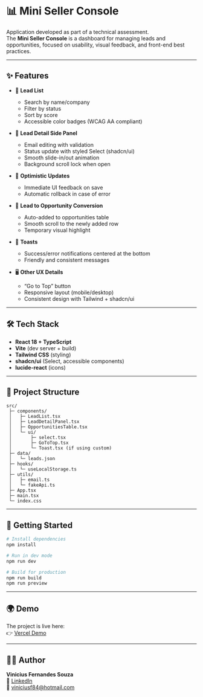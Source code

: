 # 📊 Mini Seller Console

Application developed as part of a technical assessment.  
The **Mini Seller Console** is a dashboard for managing leads and opportunities, focused on usability, visual feedback, and front-end best practices.

---

## ✨ Features

- 🔎 **Lead List**

  - Search by name/company
  - Filter by status
  - Sort by score
  - Accessible color badges (WCAG AA compliant)

- 📝 **Lead Detail Side Panel**

  - Email editing with validation
  - Status update with styled Select (shadcn/ui)
  - Smooth slide-in/out animation
  - Background scroll lock when open

- 🔄 **Optimistic Updates**

  - Immediate UI feedback on save
  - Automatic rollback in case of error

- 🚀 **Lead to Opportunity Conversion**

  - Auto-added to opportunities table
  - Smooth scroll to the newly added row
  - Temporary visual highlight

- 🔔 **Toasts**

  - Success/error notifications centered at the bottom
  - Friendly and consistent messages

- 🖥️ **Other UX Details**
  - “Go to Top” button
  - Responsive layout (mobile/desktop)
  - Consistent design with Tailwind + shadcn/ui

---

## 🛠️ Tech Stack

- **React 18 + TypeScript**
- **Vite** (dev server + build)
- **Tailwind CSS** (styling)
- **shadcn/ui** (Select, accessible components)
- **lucide-react** (icons)

---

## 📂 Project Structure

```
src/
 ├─ components/
 │   ├─ LeadList.tsx
 │   ├─ LeadDetailPanel.tsx
 │   ├─ OpportunitiesTable.tsx
 │   └─ ui/
 │       ├─ select.tsx
 │       ├─ GoToTop.tsx
 │       └─ Toast.tsx (if using custom)
 ├─ data/
 │   └─ leads.json
 ├─ hooks/
 │   └─ useLocalStorage.ts
 ├─ utils/
 │   ├─ email.ts
 │   └─ fakeApi.ts
 ├─ App.tsx
 ├─ main.tsx
 └─ index.css
```

---

## 🚀 Getting Started

```bash
# Install dependencies
npm install

# Run in dev mode
npm run dev

# Build for production
npm run build
npm run preview
```

---

## 🌍 Demo

The project is live here:  
👉 [Vercel Demo](https://mini-seller-console-zeta-nine.vercel.app)

---

## 👨‍💻 Author

**Vinicius Fernandes Souza**  
💼 [LinkedIn](https://www.linkedin.com/in/viniciusfernandessouza)  
📧 viniciusf84@hotmail.com
